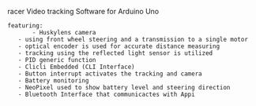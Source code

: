 racer
 Video tracking Software for Arduino Uno

    featuring:
		   - Huskylens camera
       - using front wheel steering and a transmission to a single motor
       - optical encoder is used for accurate distance measuring
       - tracking using the reflected light sensor is utilized 
       - PID generic function
       - Clicli Embedded (CLI Interface)
       - Button interrupt activates the tracking and camera
       - Battery monitoring
       - NeoPixel used to show battery level and steering direction
       - Bluetooth Interface that communicactes with Appi